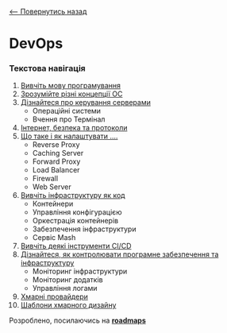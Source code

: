 [<-- Повернутись назад](../../README.md)
# DevOps

### Текстова навігація
1. [Вивчіть мову програмування](docs/devops/learn-a-programming-language.md)
2. [Зрозумійте різні концепції ОС](docs/devops/understand-different-os-concepts.md)
3. [Дізнайтеся про керування серверами](docs/devops/learn-about-managing-servers.md)
	- Операційні системи
	- Вчення про Термінал 
4. [Інтернет, безпека та протоколи](README.md)
5. [Що таке і як налаштувати ....](docs/devops/what-is-and-how-to-setup-a.md)
	- Reverse Proxy
	- Caching Server
	- Forward Proxy
	- Load Balancer
	- Firewall
	- Web Server
6. [Вивчіть інфраструктуру як код](docs/devops/learn-infrastructure-as-code.md)
	- Контейнери
	- Управління конфігурацією
	- Оркестрація контейнерів
	- Забезпечення інфраструктури
	- Сервіс Mash
7. [Вивчіть деякі інструменти CI/CD](docs/devops/learn-some-ci-cd-tool.md)
8. [Дізнайтеся, як контролювати програмне забезпечення та інфраструктуру](docs/devops/learn-how-to-monitor-software-and-infrastructure.md)
	- Моніторинг інфраструктури
	- Моніторинг додатків
	- Управління логами
9. [Хмарні провайдери](docs/devops/cloud-providers.md)
10. [Шаблони хмарного дизайну](docs/devops/cloud-design-patterns.md)


Розроблено, посилаючись на **[roadmaps](https://roadmap.sh/devops)**
